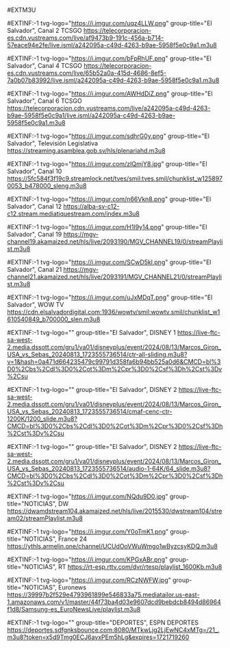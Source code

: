 #EXTM3U

#EXTINF:-1 tvg-logo="https://i.imgur.com/uqz4LLW.png" group-title="El Salvador", Canal 2 TCSGO
https://telecorporacion-es.cdn.vustreams.com/live/af9473b9-191c-456a-b714-57eace94e2fe/live.isml/a242095a-c49d-4263-b9ae-5958f5e0c9a1.m3u8

#EXTINF:-1 tvg-logo="https://i.imgur.com/bFpRhUF.png" group-title="El Salvador", Canal 4 TCSGO
https://telecorporacion-es.cdn.vustreams.com/live/65b52a0a-415d-4686-8ef5-7a0b07b83992/live.isml/a242095a-c49d-4263-b9ae-5958f5e0c9a1.m3u8

#EXTINF:-1 tvg-logo="https://i.imgur.com/AWHdDiZ.png" group-title="El Salvador", Canal 6 TCSGO
https://telecorporacion.cdn.vustreams.com/live/a242095a-c49d-4263-b9ae-5958f5e0c9a1/live.isml/a242095a-c49d-4263-b9ae-5958f5e0c9a1.m3u8

#EXTINF:-1 tvg-logo="https://i.imgur.com/sdhrG0y.png" group-title="El Salvador", Televisión Legislativa
https://streaming.asamblea.gob.sv/hls/plenariahd.m3u8

#EXTINF:-1 tvg-logo="https://i.imgur.com/zIQmjY8.jpg" group-title="El Salvador", Canal 10
https://5fc584f3f19c9.streamlock.net/tves/smil:tves.smil/chunklist_w1258970053_b478000_sleng.m3u8

#EXTINF:-1 tvg-logo="https://i.imgur.com/n66Vkn8.png" group-title="El Salvador", Canal 12
https://alba-sv-c12-c12.stream.mediatiquestream.com/index.m3u8

#EXTINF:-1 tvg-logo="https://i.imgur.com/H1I9y14.png" group-title="El Salvador", Canal 19
https://mgv-channel19.akamaized.net/hls/live/2093190/MGV_CHANNEL19/0/streamPlaylist.m3u8

#EXTINF:-1 tvg-logo="https://i.imgur.com/SCwD5kl.png" group-title="El Salvador", Canal 21
https://mgv-channel21.akamaized.net/hls/live/2093191/MGV_CHANNEL21/0/streamPlaylist.m3u8

#EXTINF:-1 tvg-logo="https://i.imgur.com/uJxMDqT.png" group-title="El Salvador", WOW TV
https://cdn.elsalvadordigital.com:1936/wowtv/smil:wowtv.smil/chunklist_w1610540849_b700000_slen.m3u8





#EXTINF:-1 tvg-logo="" group-title="El Salvador", DISNEY 1
https://live-ftc-sa-west-2.media.dssott.com/gru1/va01/disneyplus/event/2024/08/13/Marcos_Giron_USA_vs_Sebas_20240813_1723555736514/ctr-all-sliding.m3u8?v=1&hash=0a471d664235479c99791d358fa6b94bb525a0d6&CMCD=bl%3D0%2Cbs%2Cdl%3D0%2Cot%3Dm%2Cpr%3D0%2Csf%3Dh%2Cst%3Dv%2Csu

#EXTINF:-1 tvg-logo="" group-title="El Salvador", DISNEY 2
https://live-ftc-sa-west-2.media.dssott.com/gru1/va01/disneyplus/event/2024/08/13/Marcos_Giron_USA_vs_Sebas_20240813_1723555736514/cmaf-cenc-ctr-1200K/1200_slide.m3u8?CMCD=bl%3D0%2Cbs%2Cdl%3D0%2Cot%3Dm%2Cpr%3D0%2Csf%3Dh%2Cst%3Dv%2Csu

#EXTINF:-1 tvg-logo="" group-title="El Salvador", DISNEY 2
https://live-ftc-sa-west-2.media.dssott.com/gru1/va01/disneyplus/event/2024/08/13/Marcos_Giron_USA_vs_Sebas_20240813_1723555736514/audio-1-64K/64_slide.m3u8?CMCD=bl%3D0%2Cbs%2Cdl%3D0%2Cot%3Dm%2Cpr%3D0%2Csf%3Dh%2Cst%3Dv%2Csu







#EXTINF:-1 tvg-logo="https://i.imgur.com/NQdu9D0.jpg" group-title="NOTICIAS", DW
https://dwamdstream104.akamaized.net/hls/live/2015530/dwstream104/stream02/streamPlaylist.m3u8

#EXTINF:-1 tvg-logo="https://i.imgur.com/Y0oTmK1.png" group-title="NOTICIAS", France 24
https://ythls.armelin.one/channel/UCUdOoVWuWmgo1wByzcsyKDQ.m3u8

#EXTINF:-1 tvg-logo="https://i.imgur.com/KPGxABr.png" group-title="NOTICIAS", RT
https://rt-esp.rttv.com/dvr/rtesp/playlist_1600Kb.m3u8

#EXTINF:-1 tvg-logo="https://i.imgur.com/RCzNWFW.jpg" group-title="NOTICIAS", Euronews
https://39997b2f529e4793961899e546833a75.mediatailor.us-east-1.amazonaws.com/v1/master/44f73ba4d03e9607dcd9bebdcb8494d86964f1d8/Samsung-es_EuroNewsLive/playlist.m3u8






#EXTINF:-1 tvg-logo="" group-title="DEPORTES", ESPN DEPORTES
https://deportes.sdfgnksbounce.com:8080/MTkwLjg2LjEwNC4xMTg=/21_.m3u8?token=x5d9Tmg0ECJ6avxPEm5hLg&expires=1721719260


